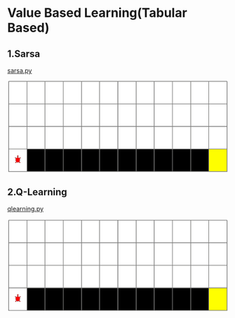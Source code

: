 # Value Based Learning(Tabular Based)

## 1.Sarsa

[sarsa.py](sarsa.py)

![Sarsa](img/sarsa.gif)

## 2.Q-Learning

[qlearning.py](qlearning.py)

![QLearning](img/qlearning.gif)
